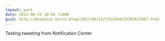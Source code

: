 ```yaml
---
layout: post
date: 2012-06-15 10:54 +1000
guid: http://desparoz.micro.blog/2012/06/15/t213434235363672067.html
---
```

Testing tweeting from Notification Center
